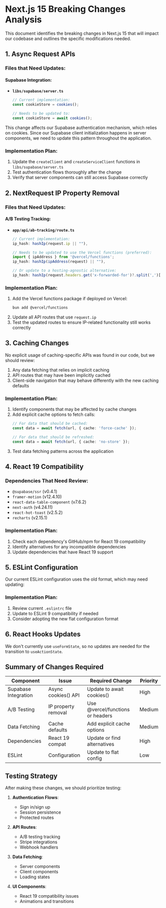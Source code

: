 # Next.js 15 Breaking Changes Analysis

This document identifies the breaking changes in Next.js 15 that will impact our codebase and outlines the specific modifications needed.

## 1. Async Request APIs

### Files that Need Updates:

#### Supabase Integration:
- **`libs/supabase/server.ts`**
  ```typescript
  // Current implementation:
  const cookieStore = cookies();
  
  // Needs to be updated to:
  const cookieStore = await cookies();
  ```

This change affects our Supabase authentication mechanism, which relies on cookies. Since our Supabase client initialization happens in server components, we need to update this pattern throughout the application.

### Implementation Plan:
1. Update the `createClient` and `createServiceClient` functions in `libs/supabase/server.ts`
2. Test authentication flows thoroughly after the change
3. Verify that server components can still access Supabase correctly

## 2. NextRequest IP Property Removal

### Files that Need Updates:

#### A/B Testing Tracking:
- **`app/api/ab-tracking/route.ts`**
  ```typescript
  // Current implementation:
  ip_hash: hashIp(request.ip || ""),
  
  // Needs to be updated to use the Vercel functions (preferred):
  import { ipAddress } from '@vercel/functions';
  ip_hash: hashIp(ipAddress(request) || ""),
  
  // Or update to a hosting-agnostic alternative:
  ip_hash: hashIp(request.headers.get('x-forwarded-for')?.split(',')[0] || ""),
  ```

### Implementation Plan:
1. Add the Vercel functions package if deployed on Vercel:
   ```bash
   bun add @vercel/functions
   ```
2. Update all API routes that use `request.ip`
3. Test the updated routes to ensure IP-related functionality still works correctly

## 3. Caching Changes

No explicit usage of caching-specific APIs was found in our code, but we should review:

1. Any data fetching that relies on implicit caching
2. API routes that may have been implicitly cached
3. Client-side navigation that may behave differently with the new caching defaults

### Implementation Plan:
1. Identify components that may be affected by cache changes
2. Add explicit cache options to fetch calls:
   ```typescript
   // For data that should be cached:
   const data = await fetch(url, { cache: 'force-cache' });
   
   // For data that should be refreshed:
   const data = await fetch(url, { cache: 'no-store' });
   ```
3. Test data fetching patterns across the application

## 4. React 19 Compatibility

### Dependencies That Need Review:
- `@supabase/ssr` (v0.4.1)
- `framer-motion` (v12.4.10)
- `react-data-table-component` (v7.6.2)
- `next-auth` (v4.24.11)
- `react-hot-toast` (v2.5.2)
- `recharts` (v2.15.1)

### Implementation Plan:
1. Check each dependency's GitHub/npm for React 19 compatibility
2. Identify alternatives for any incompatible dependencies
3. Update dependencies that have React 19 support

## 5. ESLint Configuration

Our current ESLint configuration uses the old format, which may need updating:

### Implementation Plan:
1. Review current `.eslintrc` file
2. Update to ESLint 9 compatibility if needed
3. Consider adopting the new flat configuration format

## 6. React Hooks Updates

We don't currently use `useFormState`, so no updates are needed for the transition to `useActionState`.

## Summary of Changes Required

| Component | Issue | Required Change | Priority |
|-----------|-------|----------------|----------|
| Supabase Integration | Async cookies() API | Update to await cookies() | High |
| A/B Testing | IP property removal | Use @vercel/functions or headers | Medium |
| Data Fetching | Cache defaults | Add explicit cache options | Medium |
| Dependencies | React 19 compat | Update or find alternatives | High |
| ESLint | Configuration | Update to flat config | Low |

## Testing Strategy

After making these changes, we should prioritize testing:

1. **Authentication Flows**:
   - Sign in/sign up
   - Session persistence
   - Protected routes

2. **API Routes**:
   - A/B testing tracking
   - Stripe integrations
   - Webhook handlers

3. **Data Fetching**:
   - Server components
   - Client components
   - Loading states

4. **UI Components**:
   - React 19 compatibility issues
   - Animations and transitions